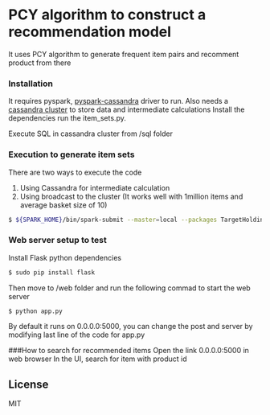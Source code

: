 # PCY algorithm to construct a recommendation model

It uses PCY algorithm to generate frequent item pairs and recomment product from there

### Installation

It requires pyspark, [pyspark-cassandra](https://github.com/TargetHolding/pyspark-cassandra) driver to run.
Also needs a [cassandra cluster](http://cassandra.apache.org/download/) to store data and intermediate calculations 
Install the dependencies run the item_sets.py.

Execute SQL in cassandra cluster from /sql folder

### Execution to generate item sets
There are two ways to execute the code
1. Using Cassandra for intermediate calculation
2. Using broadcast to the cluster (It works well with 1million items and average basket size of 10)
```sh
$ ${SPARK_HOME}/bin/spark-submit --master=local --packages TargetHolding/pyspark-cassandra:0.3.5 item_sets.py /inputpath /path <support_thresold>
```

### Web server setup to test
Install Flask python dependencies 

```sh
$ sudo pip install flask
```
Then move to /web folder and run the following commad to start the web server
```sh
$ python app.py
```
By default it runs on 0.0.0.0:5000, you can change the post and server by modifying last line of the code for app.py

###How to search for recommended items
Open the link 0.0.0.0:5000 in web browser
In the UI, search for item with product id 

License
----
MIT

